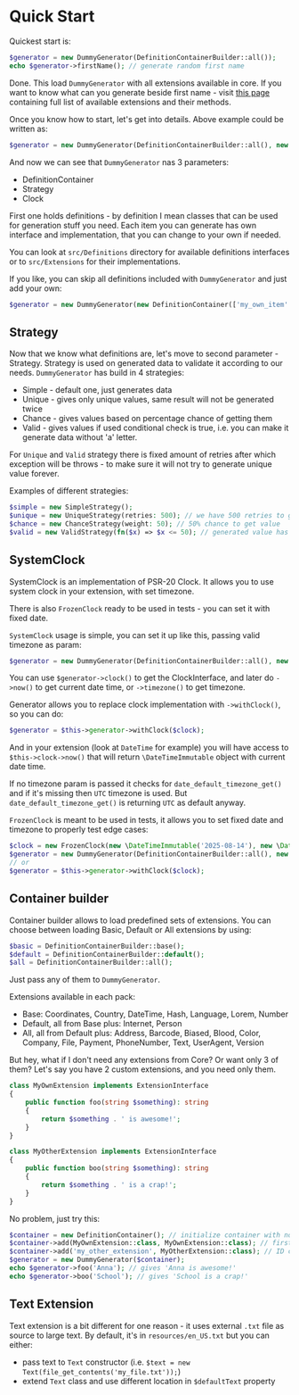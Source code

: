 # Quick Start

Quickest start is:

```php
$generator = new DummyGenerator(DefinitionContainerBuilder::all());
echo $generator->firstName(); // generate random first name
```

Done. This load `DummyGenerator` with all extensions available in core. If you want to know what can you generate beside first name - visit [this page](extensions.md) containing full list of available extensions and their methods.

Once you know how to start, let's get into details. Above example could be written as:

```php
$generator = new DummyGenerator(DefinitionContainerBuilder::all(), new SimpleStrategy(), new SystemClock());
```

And now we can see that `DummyGenerator` nas 3 parameters:

* DefinitionContainer
* Strategy
* Clock

First one holds definitions - by definition I mean classes that can be used for generation stuff you need. Each item you can generate has own interface and implementation, that you can change to your own if needed.

You can look at `src/Definitions` directory for available definitions interfaces or to `src/Extensions` for their implementations.

If you like, you can skip all definitions included with `DummyGenerator` and just add your own:

```php
$generator = new DummyGenerator(new DefinitionContainer(['my_own_item' => new MyOwnItem()]));
```

## Strategy

Now that we know what definitions are, let's move to second parameter - Strategy. Strategy is used on generated data to validate it according to our needs. `DummyGenerator` has build in 4 strategies:

* Simple - default one, just generates data
* Unique - gives only unique values, same result will not be generated twice
* Chance - gives values based on percentage chance of getting them
* Valid - gives values if used conditional check is true, i.e. you can make it generate data without 'a' letter.

For `Unique` and `Valid` strategy there is fixed amount of retries after which exception will be throws - to make sure it will not try to generate unique value forever.

Examples of different strategies:

```php
$simple = new SimpleStrategy();
$unique = new UniqueStrategy(retries: 500); // we have 500 retries to get unique values
$chance = new ChanceStrategy(weight: 50); // 50% chance to get value
$valid = new ValidStrategy(fn($x) => $x <= 50); // generated value has to be lower or equal than 50 
```

## SystemClock

SystemClock is an implementation of PSR-20 Clock. It allows you to use system clock in your extension, with set timezone.

There is also `FrozenClock` ready to be used in tests - you can set it with fixed date.

`SystemClock` usage is simple, you can set it up like this, passing valid timezone as param:

```php
$generator = new DummyGenerator(DefinitionContainerBuilder::all(), new SimpleStrategy(), new SystemClock('Europe/London'));
```

You can use `$generator->clock()` to get the ClockInterface, and later do `->now()` to get current date time, or `->timezone()` to get timezone.

Generator allows you to replace clock implementation with `->withClock()`, so you can do:

```php
$generator = $this->generator->withClock($clock);
```

And in your extension (look at `DateTime` for example) you will have access to `$this->clock->now()` that will return `\DateTimeImmutable` object with current date time.

If no timezone param is passed it checks for `date_default_timezone_get()` and if it's missing then `UTC` timezone is used. But `date_default_timezone_get()` is returning `UTC` as default anyway.

`FrozenClock` is meant to be used in tests, it allows you to set fixed date and timezone to properly test edge cases:

```php
$clock = new FrozenClock(new \DateTimeImmutable('2025-08-14'), new \DateTimeZone('UTC'));
$generator = new DummyGenerator(DefinitionContainerBuilder::all(), new SimpleStrategy(), $clock);
// or
$generator = $this->generator->withClock($clock);
```

## Container builder

Container builder allows to load predefined sets of extensions. You can choose between loading Basic, Default or All extensions by using:

```php
$basic = DefinitionContainerBuilder::base();
$default = DefinitionContainerBuilder::default();
$all = DefinitionContainerBuilder::all();
```

Just pass any of them to `DummyGenerator`. 

Extensions available in each pack:

* Base: Coordinates, Country, DateTime, Hash, Language, Lorem, Number
* Default, all from Base plus: Internet, Person
* All, all from Default plus: Address, Barcode, Biased, Blood, Color, Company, File, Payment, PhoneNumber, Text, UserAgent, Version

But hey, what if I don't need any extensions from Core? Or want only 3 of them? Let's say you have 2 custom extensions, and you need only them.

```php
class MyOwnExtension implements ExtensionInterface
{
    public function foo(string $something): string
    {
        return $something . ' is awesome!';
    }
}

class MyOtherExtension implements ExtensionInterface
{
    public function boo(string $something): string
    {
        return $something . ' is a crap!';
    }
}
```

No problem, just try this:

```php
$container = new DefinitionContainer(); // initialize container with no extensions
$container->add(MyOwnExtension::class, MyOwnExtension::class); // first parameter is ID/name, second value (extension itself)
$container->add('my_other_extension', MyOtherExtension::class); // ID can be regular string
$generator = new DummyGenerator($container);
echo $generator->foo('Anna'); // gives 'Anna is awesome!'
echo $generator->boo('School'); // gives 'School is a crap!' 
```

## Text Extension

Text extension is a bit different for one reason - it uses external `.txt` file as source to large text. By default, it's in `resources/en_US.txt` but you can either:

* pass text to `Text` constructor (i.e. `$text = new Text(file_get_contents('my_file.txt'));`)
* extend `Text` class and use different location in `$defaultText` property
